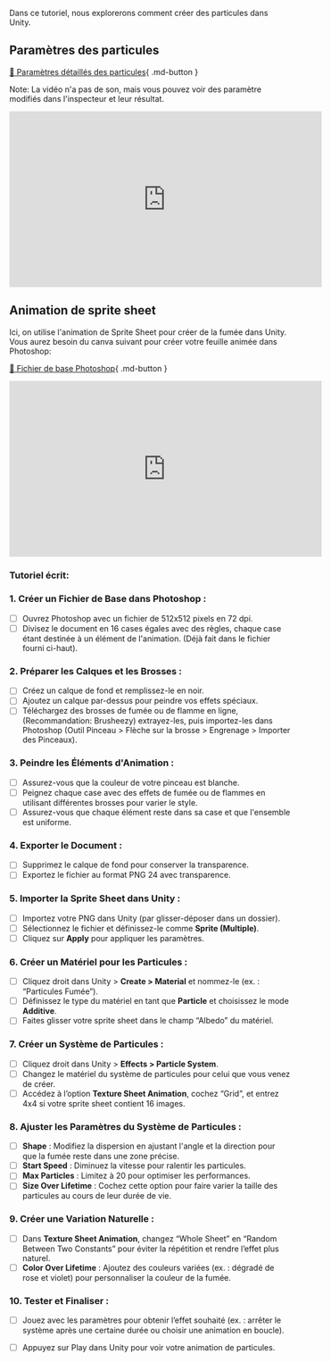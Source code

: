Dans ce tutoriel, nous explorerons comment créer des particules dans Unity.   

## Paramètres des particules
[📁 Paramètres détaillés des particules](https://learn.unity.com/tutorial/introduction-to-particle-systems#6025fdd9edbc2a112d4f0136){ .md-button }   <br>

Note: La vidéo n'a pas de son, mais vous pouvez voir des paramètre modifiés dans l'inspecteur et leur résultat.    

<iframe width="560" height="315" src="https://www.youtube.com/embed/4DZIaZ_BZ2E?si=turLE4hUrhKFQOeo" title="YouTube video player" frameborder="0" allow="accelerometer; autoplay; clipboard-write; encrypted-media; gyroscope; picture-in-picture; web-share" referrerpolicy="strict-origin-when-cross-origin" allowfullscreen></iframe>


## Animation de sprite sheet
Ici, on utilise l'animation de Sprite Sheet pour créer de la fumée dans Unity. Vous aurez besoin du canva suivant pour créer votre feuille animée dans Photoshop:       

[📁 Fichier de base Photoshop](https://cmontmorency365-my.sharepoint.com/:i:/g/personal/lora_boisvert_cmontmorency_qc_ca/Ef8BiNB-HThNlw4ECnKykfMBOJoLYdTIP1aEh30nMRkL2w?e=zhyxSc){ .md-button }   

<iframe width="560" height="315" src="https://www.youtube.com/embed/eub9QMYbS0U?si=4LhGsPcKw2-sWfc8" title="YouTube video player" frameborder="0" allow="accelerometer; autoplay; clipboard-write; encrypted-media; gyroscope; picture-in-picture; web-share" referrerpolicy="strict-origin-when-cross-origin" allowfullscreen></iframe>



### Tutoriel écrit: 

### 1. Créer un Fichier de Base dans Photoshop :
- [ ] Ouvrez Photoshop avec un fichier de 512x512 pixels en 72 dpi. 
- [ ] Divisez le document en 16 cases égales avec des règles, chaque case étant destinée à un élément de l'animation. (Déjà fait dans le fichier fourni ci-haut).

### 2. Préparer les Calques et les Brosses :    

- [ ] Créez un calque de fond et remplissez-le en noir.
- [ ] Ajoutez un calque par-dessus pour peindre vos effets spéciaux.
- [ ] Téléchargez des brosses de fumée ou de flamme en ligne, (Recommandation: Brusheezy) extrayez-les, puis importez-les dans Photoshop (Outil Pinceau > Flèche sur la brosse > Engrenage > Importer des Pinceaux).

### 3. Peindre les Éléments d'Animation :
- [ ] Assurez-vous que la couleur de votre pinceau est blanche.
- [ ] Peignez chaque case avec des effets de fumée ou de flammes en utilisant différentes brosses pour varier le style.
- [ ] Assurez-vous que chaque élément reste dans sa case et que l'ensemble est uniforme.

### 4. Exporter le Document :
- [ ] Supprimez le calque de fond pour conserver la transparence.
- [ ] Exportez le fichier au format PNG 24 avec transparence.

### 5. Importer la Sprite Sheet dans Unity :
- [ ] Importez votre PNG dans Unity (par glisser-déposer dans un dossier).
- [ ] Sélectionnez le fichier et définissez-le comme **Sprite (Multiple)**.
- [ ] Cliquez sur **Apply** pour appliquer les paramètres.

### 6. Créer un Matériel pour les Particules :
- [ ] Cliquez droit dans Unity > **Create > Material** et nommez-le (ex. : “Particules Fumée”).
- [ ] Définissez le type du matériel en tant que **Particle** et choisissez le mode **Additive**.
- [ ] Faites glisser votre sprite sheet dans le champ “Albedo” du matériel.

### 7. Créer un Système de Particules :
- [ ] Cliquez droit dans Unity > **Effects > Particle System**.
- [ ] Changez le matériel du système de particules pour celui que vous venez de créer.
- [ ] Accédez à l’option **Texture Sheet Animation**, cochez “Grid”, et entrez 4x4 si votre sprite sheet contient 16 images.

### 8. Ajuster les Paramètres du Système de Particules :
- [ ] **Shape** : Modifiez la dispersion en ajustant l'angle et la direction pour que la fumée reste dans une zone précise.
- [ ] **Start Speed** : Diminuez la vitesse pour ralentir les particules.
- [ ] **Max Particles** : Limitez à 20 pour optimiser les performances.
- [ ] **Size Over Lifetime** : Cochez cette option pour faire varier la taille des particules au cours de leur durée de vie.

### 9. Créer une Variation Naturelle :
- [ ] Dans **Texture Sheet Animation**, changez “Whole Sheet” en “Random Between Two Constants” pour éviter la répétition et rendre l’effet plus naturel.
- [ ] **Color Over Lifetime** : Ajoutez des couleurs variées (ex. : dégradé de rose et violet) pour personnaliser la couleur de la fumée.

### 10. Tester et Finaliser :
- [ ] Jouez avec les paramètres pour obtenir l’effet souhaité (ex. : arrêter le système après une certaine durée ou choisir une animation en boucle).
- [ ] Appuyez sur Play dans Unity pour voir votre animation de particules.

